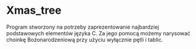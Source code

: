 # Xmas_tree

Program stworzony na potrzeby zaprezentowanie najbardziej podstawowych elementów języka C. 
Za jego pomocą możemy narysować choinkę Bożonarodzeniową przy użyciu wyłącznie pętli i tablic. 
